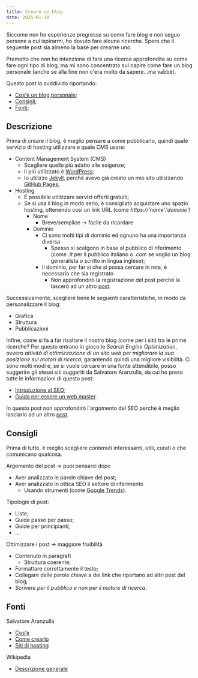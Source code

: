 ```yaml
---
title: Creare un blog
date: 2025-01-10
---
```


Siccome non ho esperienze pregresse su come fare blog e non seguo persone a cui ispirarmi, ho dovuto fare alcune ricerche. Spero che il seguente post sia almeno la base per crearne uno.

Premetto che non ho intenzione di fare una ricerca approfondita su come fare ogni tipo di blog, ma mi sono concentrato sul capire come fare un blog personale (anche se alla fine non c'era molto da sapere...ma vabbè).

Questo post lo suddivido riportando:
- [Cos'è un blog personale](#descrizione);
- [Consigli](#consigli);
- [Fonti](#fonti);


## Descrizione

Prima di creare il blog, è meglio pensare a come pubblicarlo, quindi quale servizio di hosting utilizzare e quale CMS usare:
- Content Management System (CMS)
    - Scegliere quello più adatto alle esigenze;
    - Il più utilizzato è [WordPress](https://wordpress.com/);
    - Io utilizzo [Jekyll](https://jekyllrb.com/), perchè avevo già creato un mio sito utilizzando [GitHub Pages](https://pages.github.com/);
- Hosting
    - &Eacute; possibile utilizzare servizi offerti gratuiti;
    - Se si usa il blog in modo serio, è consigliato acquistare uno spazio hosting, ottenendo così un link URL (come _https://'nome'.'dominio'_)
        - Nome
            - Breve/semplice -> facile da ricordare
        - Dominio
            - Ci sono molti tipi di dominio ed ognuno ha una importanza diversa
                - Spesso si scelgono in base al pubblico di riferimento (come _.it_ per il pubblico italiano o _.com_ se voglio un blog generalista o scritto in lingua inglese);
            - Il dominio, per far si che si possa cercare in rete, è necessario che sia registrato
                - Non approfondirò la registrazione del post perchè la lascerò ad un altro [post](#).

Successivamente, scegliere bene le seguenti caratteristiche, in modo da personalizzare il blog:
- Grafica
- Struttura
- Pubblicazioni

Infine, come si fa a far risaltare il nostro blog (come per i siti) tra le prime ricerche? Per questo entrano in gioco le *Search Engine Optimization*, ovvero _attività di ottimizzazione di un sito web per migliorare la sua posizione sui motori di ricerca_, garantendo quindi una migliore visibilità. Ci sono molti modi e, se si vuole cercare in una fonte attendibile, posso suggerire gli stessi siti suggeriti da Salvatore Aranzulla, da cui ho preso tutte le informazioni di questo post:
- [Introduzione al SEO](https://developers.google.com/search/docs/beginner/seo-starter-guide);
- [Guida per essere un web master](https://developers.google.com/search/docs/advanced/guidelines/webmaster-guidelines).

In questo post non approfondirò l'argomento del SEO perchè è meglio lasciarlo ad un altro [post](#).


## Consigli

Prima di tutto, è meglio scegliere contenuti interessanti, utili, curati o che comunicano qualcosa.

Argomento del post -> puoi pensarci dopo 
- Aver analizzato le parole chiave del post;
- Aver analizzato in ottica SEO il settore di riferimento
    - Usando strumenti (come [Google Trends](https://trends.google.it/trends/)).

Tipologie di post:
- Liste;
- Guide passo per passo;
- Guide per principianti;
- ...

Ottimizzare i post -> maggiore fruibilità
- Contenuto in paragrafi
    - Struttura coerente;
- Formattare correttamente il testo;
- Collegare delle parole chiave a dei link che riportano ad altri post del blog;
- *_Scrivere per il pubblico e non per il motore di ricerca_*.


## Fonti

Salvatore Aranzulla
- [Cos'è](https://www.aranzulla.it/cose-un-blog-987540.html)
- [Come crearlo](https://www.aranzulla.it/come-creare-un-blog-20623.html)
- [Siti di hosting](https://www.aranzulla.it/miglior-hosting-1012685.html)

Wikipedia
- [Descrizione generale](https://it.wikipedia.org/wiki/Blog)
